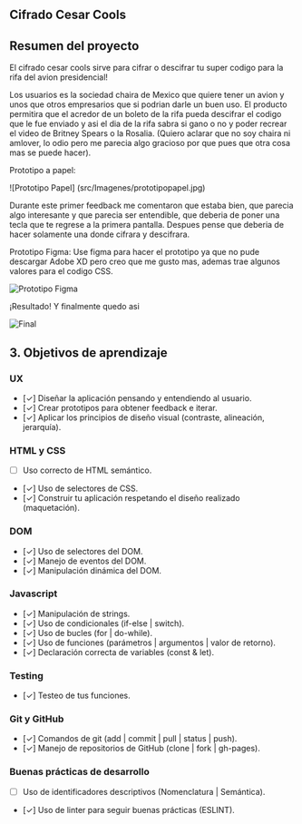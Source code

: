 ## Cifrado Cesar Cools

## Resumen del proyecto

El cifrado cesar cools sirve para cifrar o descifrar tu super codigo para la rifa del avion presidencial!

Los usuarios es la sociedad chaira de Mexico que quiere tener un avion y unos que otros empresarios que si podrian darle un buen uso.
El producto permitira que el acredor de un boleto de la rifa pueda descifrar el codigo que le fue enviado y asi el dia de la rifa sabra si gano o no y poder recrear el video de Britney Spears o la Rosalia.
(Quiero aclarar que no soy chaira ni amlover, lo odio pero me parecia algo gracioso por que pues que otra cosa mas se puede hacer).

Prototipo a papel:

![Prototipo Papel] (src/Imagenes/prototipopapel.jpg)

Durante este primer feedback me comentaron que estaba bien, que parecia algo interesante y que parecia ser entendible, que deberia de poner una tecla que te regrese a la primera pantalla. Despues pense que deberia de hacer solamente una donde cifrara y descifrara.

Prototipo Figma: Use figma para hacer el prototipo ya que no pude descargar Adobe XD pero creo que me gusto mas, ademas trae algunos valores para el codigo CSS.

![Prototipo Figma](src/Imagenes/prototipofigma.jpg)

¡Resultado! Y finalmente quedo asi

![Final](src/Imagenes/pantalla.jpg)



## 3. Objetivos de aprendizaje

### UX

- [✓] Diseñar la aplicación pensando y entendiendo al usuario.
- [✓] Crear prototipos para obtener feedback e iterar.
- [✓] Aplicar los principios de diseño visual (contraste, alineación, jerarquía).

### HTML y CSS

- [ ] Uso correcto de HTML semántico.
- [✓] Uso de selectores de CSS.
- [✓] Construir tu aplicación respetando el diseño realizado (maquetación).

### DOM

- [✓] Uso de selectores del DOM.
- [✓] Manejo de eventos del DOM.
- [✓] Manipulación dinámica del DOM.

### Javascript

- [✓] Manipulación de strings.
- [✓] Uso de condicionales (if-else | switch).
- [✓] Uso de bucles (for | do-while).
- [✓] Uso de funciones (parámetros | argumentos | valor de retorno).
- [✓] Declaración correcta de variables (const & let).

### Testing
- [✓] Testeo de tus funciones.

### Git y GitHub
- [✓] Comandos de git (add | commit | pull | status | push).
- [✓] Manejo de repositorios de GitHub (clone | fork | gh-pages).

### Buenas prácticas de desarrollo
- [ ] Uso de identificadores descriptivos (Nomenclatura | Semántica).
- [✓] Uso de linter para seguir buenas prácticas (ESLINT).

  
  
